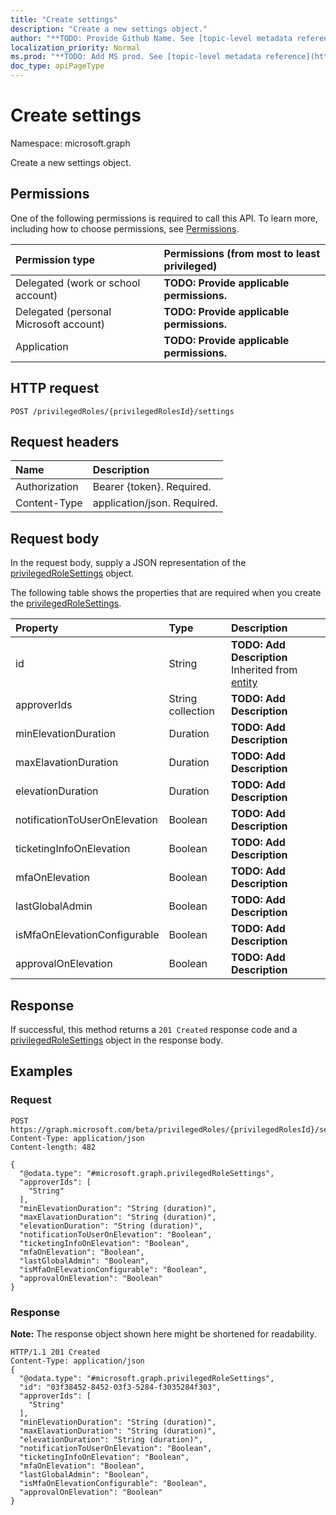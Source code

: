 ```yaml
---
title: "Create settings"
description: "Create a new settings object."
author: "**TODO: Provide Github Name. See [topic-level metadata reference](https://msgo.azurewebsites.net/add/document/guidelines/metadata.html#topic-level-metadata)**"
localization_priority: Normal
ms.prod: "**TODO: Add MS prod. See [topic-level metadata reference](https://msgo.azurewebsites.net/add/document/guidelines/metadata.html#topic-level-metadata)**"
doc_type: apiPageType
---
```


# Create settings

Namespace: microsoft.graph

Create a new settings object.

## Permissions
One of the following permissions is required to call this API. To learn more, including how to choose permissions, see [Permissions](/concepts/permissions-reference.md).

|Permission type|Permissions (from most to least privileged)|
|:---|:---|
|Delegated (work or school account)|**TODO: Provide applicable permissions.**|
|Delegated (personal Microsoft account)|**TODO: Provide applicable permissions.**|
|Application|**TODO: Provide applicable permissions.**|

## HTTP request

<!-- {
  "blockType": "ignored"
}
-->
``` http
POST /privilegedRoles/{privilegedRolesId}/settings
```

## Request headers
|Name|Description|
|:---|:---|
|Authorization|Bearer {token}. Required.|
|Content-Type|application/json. Required.|

## Request body
In the request body, supply a JSON representation of the [privilegedRoleSettings](../resources/privilegedrolesettings.md) object.

The following table shows the properties that are required when you create the [privilegedRoleSettings](../resources/privilegedrolesettings.md).

|Property|Type|Description|
|:---|:---|:---|
|id|String|**TODO: Add Description** Inherited from [entity](../resources/entity.md)|
|approverIds|String collection|**TODO: Add Description**|
|minElevationDuration|Duration|**TODO: Add Description**|
|maxElavationDuration|Duration|**TODO: Add Description**|
|elevationDuration|Duration|**TODO: Add Description**|
|notificationToUserOnElevation|Boolean|**TODO: Add Description**|
|ticketingInfoOnElevation|Boolean|**TODO: Add Description**|
|mfaOnElevation|Boolean|**TODO: Add Description**|
|lastGlobalAdmin|Boolean|**TODO: Add Description**|
|isMfaOnElevationConfigurable|Boolean|**TODO: Add Description**|
|approvalOnElevation|Boolean|**TODO: Add Description**|



## Response

If successful, this method returns a `201 Created` response code and a [privilegedRoleSettings](../resources/privilegedrolesettings.md) object in the response body.

## Examples

### Request
<!-- {
  "blockType": "request",
  "name": "create_privilegedrolesettings_from_"
}
-->
``` http
POST https://graph.microsoft.com/beta/privilegedRoles/{privilegedRolesId}/settings
Content-Type: application/json
Content-length: 482

{
  "@odata.type": "#microsoft.graph.privilegedRoleSettings",
  "approverIds": [
    "String"
  ],
  "minElevationDuration": "String (duration)",
  "maxElavationDuration": "String (duration)",
  "elevationDuration": "String (duration)",
  "notificationToUserOnElevation": "Boolean",
  "ticketingInfoOnElevation": "Boolean",
  "mfaOnElevation": "Boolean",
  "lastGlobalAdmin": "Boolean",
  "isMfaOnElevationConfigurable": "Boolean",
  "approvalOnElevation": "Boolean"
}
```

### Response
**Note:** The response object shown here might be shortened for readability.
<!-- {
  "blockType": "response",
  "truncated": true,
  "@odata.type": "microsoft.graph.privilegedrolesettings"
}
-->
``` http
HTTP/1.1 201 Created
Content-Type: application/json
{
  "@odata.type": "#microsoft.graph.privilegedRoleSettings",
  "id": "03f38452-8452-03f3-5284-f3035284f303",
  "approverIds": [
    "String"
  ],
  "minElevationDuration": "String (duration)",
  "maxElavationDuration": "String (duration)",
  "elevationDuration": "String (duration)",
  "notificationToUserOnElevation": "Boolean",
  "ticketingInfoOnElevation": "Boolean",
  "mfaOnElevation": "Boolean",
  "lastGlobalAdmin": "Boolean",
  "isMfaOnElevationConfigurable": "Boolean",
  "approvalOnElevation": "Boolean"
}
```

